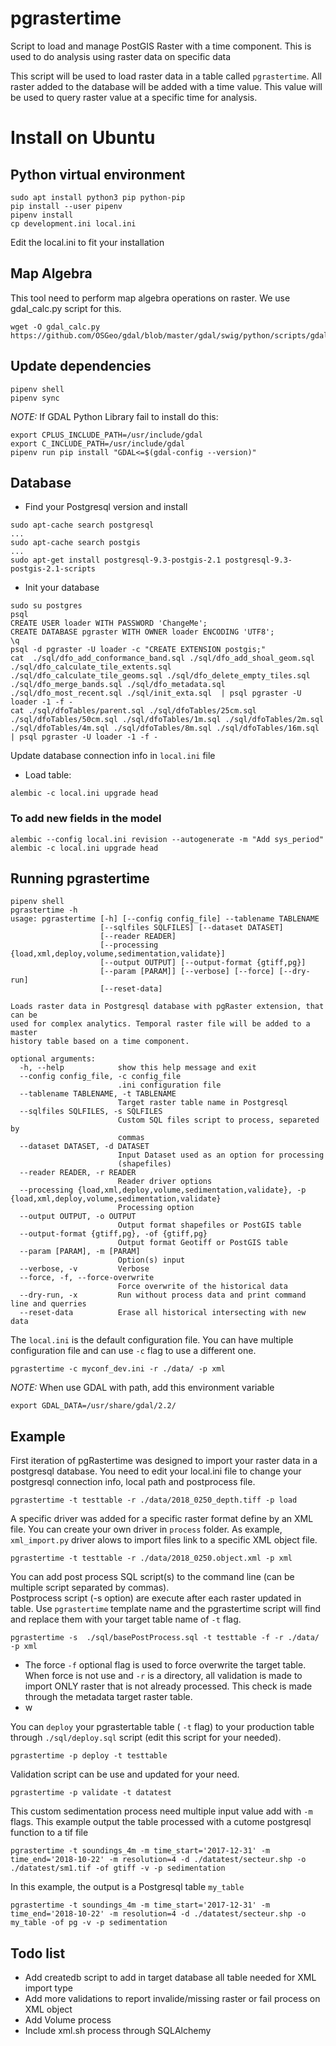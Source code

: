 # pgrastertime
Script to load and manage PostGIS Raster with a time component. This is used
to do analysis using raster data on specific data

This script will be used to load raster data in a table called `pgrastertime`.
All raster added to the database will be added with a time value. This value
will be used to query raster value at a specific time for analysis.


# Install on Ubuntu

## Python virtual environment
```
sudo apt install python3 pip python-pip
pip install --user pipenv
pipenv install
cp development.ini local.ini
```
Edit the local.ini to fit your installation

## Map Algebra 
This tool need to perform map algebra operations on raster.  We use gdal_calc.py script for this.

```
wget -O gdal_calc.py https://github.com/OSGeo/gdal/blob/master/gdal/swig/python/scripts/gdal_calc.py
```

## Update dependencies
```
pipenv shell
pipenv sync
```
*NOTE:* If GDAL Python Library fail to install do this:

```
export CPLUS_INCLUDE_PATH=/usr/include/gdal
export C_INCLUDE_PATH=/usr/include/gdal
pipenv run pip install "GDAL<=$(gdal-config --version)"
```

## Database

 - Find your Postgresql version and install

```
sudo apt-cache search postgresql
...
sudo apt-cache search postgis
...
sudo apt-get install postgresql-9.3-postgis-2.1 postgresql-9.3-postgis-2.1-scripts
```


 - Init your database

```
sudo su postgres
psql
CREATE USER loader WITH PASSWORD 'ChangeMe';
CREATE DATABASE pgraster WITH OWNER loader ENCODING 'UTF8';
\q
psql -d pgraster -U loader -c "CREATE EXTENSION postgis;"
cat  ./sql/dfo_add_conformance_band.sql ./sql/dfo_add_shoal_geom.sql ./sql/dfo_calculate_tile_extents.sql ./sql/dfo_calculate_tile_geoms.sql ./sql/dfo_delete_empty_tiles.sql ./sql/dfo_merge_bands.sql ./sql/dfo_metadata.sql ./sql/dfo_most_recent.sql ./sql/init_exta.sql  | psql pgraster -U loader -1 -f -
cat ./sql/dfoTables/parent.sql ./sql/dfoTables/25cm.sql ./sql/dfoTables/50cm.sql ./sql/dfoTables/1m.sql ./sql/dfoTables/2m.sql ./sql/dfoTables/4m.sql ./sql/dfoTables/8m.sql ./sql/dfoTables/16m.sql | psql pgraster -U loader -1 -f -

```

Update database connection info in `local.ini` file


 - Load table:
 
```
alembic -c local.ini upgrade head
```

### To add new fields in the model

```
alembic --config local.ini revision --autogenerate -m "Add sys_period"
alembic -c local.ini upgrade head
```

## Running pgrastertime

```
pipenv shell
pgrastertime -h
usage: pgrastertime [-h] [--config config_file] --tablename TABLENAME
                    [--sqlfiles SQLFILES] [--dataset DATASET]
                    [--reader READER]
                    [--processing {load,xml,deploy,volume,sedimentation,validate}]
                    [--output OUTPUT] [--output-format {gtiff,pg}]
                    [--param [PARAM]] [--verbose] [--force] [--dry-run]
                    [--reset-data]

Loads raster data in Postgresql database with pgRaster extension, that can be
used for complex analytics. Temporal raster file will be added to a master
history table based on a time component.

optional arguments:
  -h, --help            show this help message and exit
  --config config_file, -c config_file
                        .ini configuration file
  --tablename TABLENAME, -t TABLENAME
                        Target raster table name in Postgresql
  --sqlfiles SQLFILES, -s SQLFILES
                        Custom SQL files script to process, separeted by
                        commas
  --dataset DATASET, -d DATASET
                        Input Dataset used as an option for processing
                        (shapefiles)
  --reader READER, -r READER
                        Reader driver options
  --processing {load,xml,deploy,volume,sedimentation,validate}, -p {load,xml,deploy,volume,sedimentation,validate}
                        Processing option
  --output OUTPUT, -o OUTPUT
                        Output format shapefiles or PostGIS table
  --output-format {gtiff,pg}, -of {gtiff,pg}
                        Output format Geotiff or PostGIS table
  --param [PARAM], -m [PARAM]
                        Option(s) input
  --verbose, -v         Verbose
  --force, -f, --force-overwrite
                        Force overwrite of the historical data
  --dry-run, -x         Run without process data and print command line and querries
  --reset-data          Erase all historical intersecting with new data
```

The `local.ini` is the default configuration file.  You can have multiple configuration file and 
can use `-c` flag to use a different one.

```
pgrastertime -c myconf_dev.ini -r ./data/ -p xml
```

*NOTE:* When use GDAL with path, add this environment variable
```
export GDAL_DATA=/usr/share/gdal/2.2/
```

## Example

First iteration of pgRastertime was designed to import your raster data in a postgresql database.  You need to 
edit your local.ini file to change your postgresql connection info, local path and postprocess file. 

```
pgrastertime -t testtable -r ./data/2018_0250_depth.tiff -p load
```

A specific driver was added for a specific raster format define by an XML file. You can create your own 
driver in `process` folder.  As example, `xml_import.py` driver alows to import files link to a specific XML object file.

```
pgrastertime -t testtable -r ./data/2018_0250.object.xml -p xml
```

You can add post process SQL script(s) to the command line (can be multiple script separated by commas).  
Postprocess script (-s option) are execute after each raster updated in table.  Use `pgrastertime` template
name and the pgrastertime script will find and replace them with your target table name of `-t` flag. 

```
pgrastertime -s  ./sql/basePostProcess.sql -t testtable -f -r ./data/ -p xml
```

 * The force `-f` optional flag is used to force overwrite the target table.  When force is not use and `-r` is a directory, all validation is made to import ONLY raster that is not already processed.  This check is made through the metadata target raster table.
 * w

You can `deploy` your pgrastertable table ( `-t` flag) to your production table through `./sql/deploy.sql` script (edit this
script for your needed).  

```
pgrastertime -p deploy -t testtable
```

Validation script can be use and updated for your need.

```
pgrastertime -p validate -t datatest
```

This custom sedimentation process need multiple input value add with `-m` flags.  This example output the table processed with a cutome postgresql function to a tif file

```
pgrastertime -t soundings_4m -m time_start='2017-12-31' -m time_end='2018-10-22' -m resolution=4 -d ./datatest/secteur.shp -o ./datatest/sm1.tif -of gtiff -v -p sedimentation
```

In this example, the output is a Postgresql table `my_table`

```
pgrastertime -t soundings_4m -m time_start='2017-12-31' -m time_end='2018-10-22' -m resolution=4 -d ./datatest/secteur.shp -o my_table -of pg -v -p sedimentation
```

## Todo list

 * Add createdb script to add in target database all table needed for XML import type
 * Add more validations to report invalide/missing raster or fail process on XML object  
 * Add Volume  process
 * Include xml.sh process through SQLAlchemy




